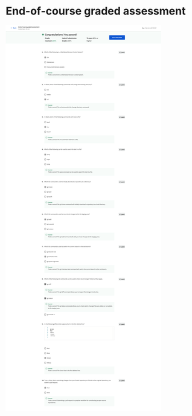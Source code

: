 # End-of-course graded assessment

![screencapture-coursera-org-learn-introduction-to-version-control-exam-Pez9h-end-of-course-graded-assessment-view-attempt-2023-02-12-11_07_46.png](End-of-course%20graded%20assessment%200fc7aabc48ff4af18efa59ade9834dc8/screencapture-coursera-org-learn-introduction-to-version-control-exam-Pez9h-end-of-course-graded-assessment-view-attempt-2023-02-12-11_07_46.png)